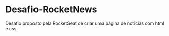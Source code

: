 # Desafio-RocketNews
Desafio proposto pela RocketSeat de criar uma página de notícias com html e css.
